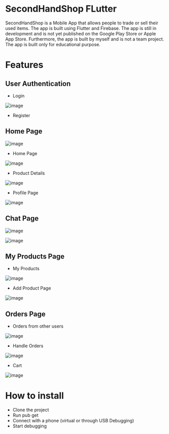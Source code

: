 # SecondHandShop FLutter
SecondHandShop is a Mobile App that allows people to trade or sell their used items. The app is built using Flutter and Firebase. The app is still in development and is not yet published on the Google Play Store or Apple App Store. Furthermore, the app is built by myself and is not a team project. The app is built only for educational purpose.

# Features

## User Authentication

- Login

![image](https://github.com/user-attachments/assets/7282c1a6-1784-409c-8086-d635ec960faa)

- Register

## Home Page

![image](https://github.com/user-attachments/assets/1ee474c5-b971-42b5-97c5-29a225e6dfe2)

- Home Page

![image](https://github.com/user-attachments/assets/3e2032dc-236e-49c0-ae64-33d43004b465)

- Product Details

![image](https://github.com/user-attachments/assets/c984ffd8-5605-43bc-8e06-9421a2a77f4e)

- Profile Page

![image](https://github.com/user-attachments/assets/823f42bc-516b-42bb-ade6-fba63b96b20b)

## Chat Page

![image](https://github.com/user-attachments/assets/7ab4e337-3c48-4e46-8301-a7ba6c85c634)

![image](https://github.com/user-attachments/assets/16382640-dedc-4bd9-9a2c-5aaf06e9bb98)

## My Products Page

- My Products
  
![image](https://github.com/user-attachments/assets/66b6830e-e705-408a-875e-8565f2cf3670)

- Add Product Page

![image](https://github.com/user-attachments/assets/a656d6ec-fd42-4d80-b069-4d4367e31939)

## Orders Page

- Orders from other users

![image](https://github.com/user-attachments/assets/b034739b-f93d-4c99-9d6a-8c5b1274ba08)

- Handle Orders
  
![image](https://github.com/user-attachments/assets/171ab004-7136-4b19-a525-5afa3b48cbfc)

- Cart

![image](https://github.com/user-attachments/assets/1b292387-7e0a-4fbe-acf4-5422331df90b)

# How to install
- Clone the project
- Run pub get
- Connect with a phone (virtual or through USB Debugging)
- Start debugging
